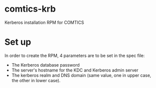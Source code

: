 # comtics-krb
Kerberos installation RPM for COMTICS

# Set up
In order to create the RPM, 4 parameters are to be set in the spec file:
- The Kerberos database password
- The server's hostname for the KDC and Kerberos admin server
- The kerberos realm and DNS domain (same value, one in upper case, the other in lower case).
